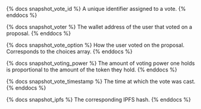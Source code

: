 {% docs snapshot_vote_id %}
A unique identifier assigned to a vote.
{% enddocs %}

{% docs snapshot_voter %}
The wallet address of the user that voted on a proposal.
{% enddocs %}

{% docs snapshot_vote_option %}
How the user voted on the proposal. Corresponds to the choices array.
{% enddocs %}

{% docs snapshot_voting_power %}
The amount of voting power one holds is proportional to the amount of the token they hold.
{% enddocs %}

{% docs snapshot_vote_timestamp %}
The time at which the vote was cast.
{% enddocs %}

{% docs snapshot_ipfs %}
The corresponding IPFS hash.
{% enddocs %}
